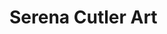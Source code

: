 <html>
<head>
  <title>Serena Cutler Art</title>
</head>
<body>
  <h1>Serena Cutler Art</h1>
  <div id='product-component-d14dd423295'></div>
<script type="text/javascript">
/*<![CDATA[*/

(function () {
  var scriptURL = 'https://sdks.shopifycdn.com/buy-button/latest/buy-button-storefront.min.js';
  if (window.ShopifyBuy) {
    if (window.ShopifyBuy.UI) {
      ShopifyBuyInit();
    } else {
      loadScript();
    }
  } else {
    loadScript();
  }

  function loadScript() {
    var script = document.createElement('script');
    script.async = true;
    script.src = scriptURL;
    (document.getElementsByTagName('head')[0] || document.getElementsByTagName('body')[0]).appendChild(script);
    script.onload = ShopifyBuyInit;
  }

  function ShopifyBuyInit() {
    var client = ShopifyBuy.buildClient({
      domain: 'serena-cutler-art.myshopify.com',
      storefrontAccessToken: 'ede31e934cdd2f52521c40ef6443cea8',
    });

    ShopifyBuy.UI.onReady(client).then(function (ui) {
      ui.createComponent('product', {
        id: [1513287909443],
        node: document.getElementById('product-component-d14dd423295'),
        moneyFormat: '%C2%A3%7B%7Bamount%7D%7D',
        options: {
  "product": {
    "layout": "horizontal",
    "variantId": "all",
    "width": "100%",
    "contents": {
      "img": false,
      "imgWithCarousel": true,
      "variantTitle": false,
      "description": true,
      "buttonWithQuantity": false,
      "quantity": false
    },
    "styles": {
      "product": {
        "text-align": "left",
        "@media (min-width: 601px)": {
          "max-width": "100%",
          "margin-left": "0",
          "margin-bottom": "50px"
        },
        "carousel-button": {
          "display": "block"
        }
      },
      "button": {
        "font-family": "Raleway, sans-serif",
        "font-weight": "normal"
      },
      "variantTitle": {
        "font-family": "Raleway, sans-serif",
        "font-weight": "normal"
      },
      "title": {
        "font-family": "Raleway, sans-serif",
        "font-weight": "normal",
        "font-size": "26px"
      },
      "description": {
        "font-family": "Raleway, sans-serif",
        "font-weight": "normal"
      },
      "price": {
        "font-family": "Raleway, sans-serif",
        "font-size": "18px",
        "font-weight": "normal"
      },
      "compareAt": {
        "font-size": "15px",
        "font-family": "Raleway, sans-serif",
        "font-weight": "normal"
      }
    },
    "googleFonts": [
      "Raleway",
      "Raleway",
      "Raleway",
      "Raleway",
      "Raleway",
      "Raleway"
    ]
  },
  "cart": {
    "contents": {
      "button": true
    },
    "styles": {
      "button": {
        "font-family": "Raleway, sans-serif",
        "font-weight": "normal"
      },
      "footer": {
        "background-color": "#ffffff"
      }
    },
    "googleFonts": [
      "Raleway"
    ]
  },
  "modalProduct": {
    "contents": {
      "img": false,
      "imgWithCarousel": true,
      "variantTitle": false,
      "buttonWithQuantity": true,
      "button": false,
      "quantity": false
    },
    "styles": {
      "product": {
        "@media (min-width: 601px)": {
          "max-width": "100%",
          "margin-left": "0px",
          "margin-bottom": "0px"
        }
      },
      "button": {
        "font-family": "Raleway, sans-serif",
        "font-weight": "normal"
      },
      "variantTitle": {
        "font-family": "Raleway, sans-serif",
        "font-weight": "normal"
      },
      "title": {
        "font-family": "Raleway, sans-serif",
        "font-weight": "normal"
      },
      "description": {
        "font-family": "Raleway, sans-serif",
        "font-weight": "normal"
      },
      "price": {
        "font-family": "Raleway, sans-serif",
        "font-weight": "normal"
      },
      "compareAt": {
        "font-family": "Raleway, sans-serif",
        "font-weight": "normal"
      }
    },
    "googleFonts": [
      "Raleway",
      "Raleway",
      "Raleway",
      "Raleway",
      "Raleway",
      "Raleway"
    ]
  },
  "toggle": {
    "styles": {
      "toggle": {
        "font-family": "Raleway, sans-serif",
        "font-weight": "normal"
      }
    },
    "googleFonts": [
      "Raleway"
    ]
  },
  "option": {
    "styles": {
      "label": {
        "font-family": "Raleway, sans-serif"
      },
      "select": {
        "font-family": "Raleway, sans-serif"
      }
    },
    "googleFonts": [
      "Raleway",
      "Raleway"
    ]
  },
  "productSet": {
    "styles": {
      "products": {
        "@media (min-width: 601px)": {
          "margin-left": "-20px"
        }
      }
    }
  }
}
      });
    });
  }
})();
/*]]>*/
</script>
</body>
</html>
